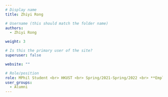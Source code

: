 ```yaml
---
# Display name
title: Zhiyi Rong

# Username (this should match the folder name)
authors:
  - Zhiyi Rong

weight: 3

# Is this the primary user of the site?
superuser: false

website: ""

# Role/position
role: MPhil Student <br> HKUST <br> Spring/2021-Spring/2022 <br> **Employment** --  University of Toronto <br> **Position** -- PhD Student
user_groups:
  - Alumni
---
```

